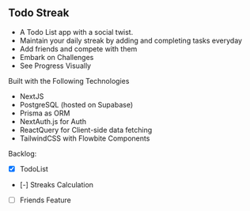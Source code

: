 ## Todo Streak

- A Todo List app with a social twist.
- Maintain your daily streak by adding and completing tasks everyday
- Add friends and compete with them
- Embark on Challenges
- See Progress Visually

Built with the Following Technologies

- NextJS
- PostgreSQL (hosted on Supabase)
- Prisma as ORM
- NextAuth.js for Auth
- ReactQuery for Client-side data fetching
- TailwindCSS with Flowbite Components

Backlog:

- [x] TodoList
- [-] Streaks Calculation
- [ ] Friends Feature
